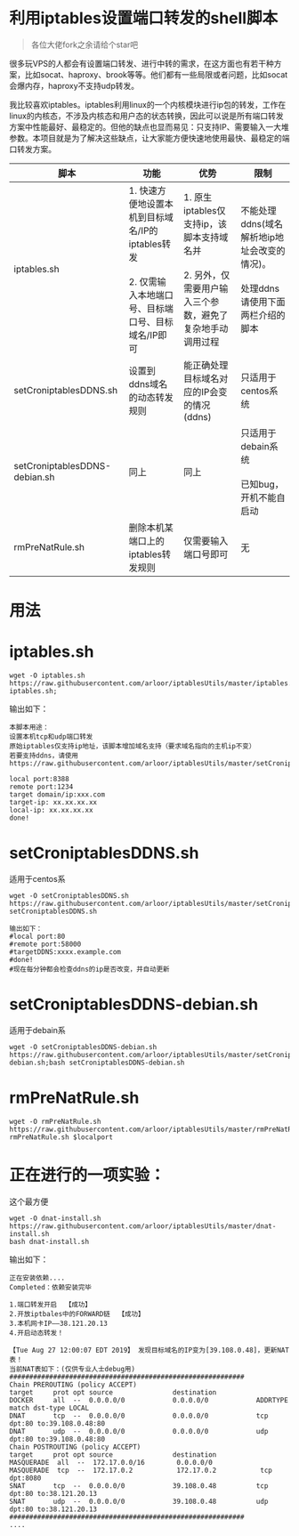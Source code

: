 # 利用iptables设置端口转发的shell脚本

> 各位大佬fork之余请给个star吧

很多玩VPS的人都会有设置端口转发、进行中转的需求，在这方面也有若干种方案，比如socat、haproxy、brook等等。他们都有一些局限或者问题，比如socat会爆内存，haproxy不支持udp转发。

我比较喜欢iptables。iptables利用linux的一个内核模块进行ip包的转发，工作在linux的内核态，不涉及内核态和用户态的状态转换，因此可以说是所有端口转发方案中性能最好、最稳定的。但他的缺点也显而易见：只支持IP、需要输入一大堆参数。本项目就是为了解决这些缺点，让大家能方便快速地使用最快、最稳定的端口转发方案。

|脚本|功能|优势|限制|
|---   |--|--|---|
|iptables.sh|1. 快速方便地设置本机到目标域名/IP的iptables转发<br><br>2. 仅需输入本地端口号、目标端口号、目标域名/IP即可|1. 原生iptables仅支持ip，该脚本支持域名并<br><br>2. 另外，仅需要用户输入三个参数，避免了复杂地手动调用过程|不能处理ddns(域名解析地ip地址会改变的情况)。<br><br>处理ddns请使用下面两栏介绍的脚本|
|setCroniptablesDDNS.sh|设置到ddns域名的动态转发规则|能正确处理目标域名对应的IP会变的情况(ddns)|只适用于centos系统|
|setCroniptablesDDNS-debian.sh|同上|同上|只适用于debain系统<br><br>已知bug，开机不能自启动|
|rmPreNatRule.sh|删除本机某端口上的iptables转发规则|仅需要输入端口号即可|无|


# 用法

# iptables.sh

```shell
wget -O iptables.sh https://raw.githubusercontent.com/arloor/iptablesUtils/master/iptables.sh;bash iptables.sh;
```

输出如下：
```shell
本脚本用途：
设置本机tcp和udp端口转发
原始iptables仅支持ip地址，该脚本增加域名支持（要求域名指向的主机ip不变）
若要支持ddns，请使用 https://raw.githubusercontent.com/arloor/iptablesUtils/master/setCroniptablesDDNS.sh;

local port:8388
remote port:1234
target domain/ip:xxx.com
target-ip: xx.xx.xx.xx
local-ip: xx.xx.xx.xx
done!
```

# setCroniptablesDDNS.sh

适用于centos系

```shell
wget -O setCroniptablesDDNS.sh https://raw.githubusercontent.com/arloor/iptablesUtils/master/setCroniptablesDDNS.sh;bash setCroniptablesDDNS.sh
```

```
输出如下：
#local port:80
#remote port:58000
#targetDDNS:xxxx.example.com
#done!
#现在每分钟都会检查ddns的ip是否改变，并自动更新
```

# setCroniptablesDDNS-debian.sh

适用于debain系

```
wget -O setCroniptablesDDNS-debian.sh https://raw.githubusercontent.com/arloor/iptablesUtils/master/setCroniptablesDDNS-debian.sh;bash setCroniptablesDDNS-debian.sh
```

# rmPreNatRule.sh

```shell
wget -O rmPreNatRule.sh https://raw.githubusercontent.com/arloor/iptablesUtils/master/rmPreNatRule.sh;bash rmPreNatRule.sh $localport
```

# 正在进行的一项实验：

这个最方便

```
wget -O dnat-install.sh https://raw.githubusercontent.com/arloor/iptablesUtils/master/dnat-install.sh
bash dnat-install.sh
```

输出如下：
```
正在安装依赖....
Completed：依赖安装完毕

1.端口转发开启  【成功】
2.开放iptbales中的FORWARD链  【成功】
3.本机网卡IP——38.121.20.13
4.开启动态转发！

【Tue Aug 27 12:00:07 EDT 2019】 发现目标域名的IP变为[39.108.0.48]，更新NAT表！
当前NAT表如下：(仅供专业人士debug用)
###########################################################
Chain PREROUTING (policy ACCEPT)
target     prot opt source               destination
DOCKER     all  --  0.0.0.0/0            0.0.0.0/0            ADDRTYPE match dst-type LOCAL
DNAT       tcp  --  0.0.0.0/0            0.0.0.0/0            tcp dpt:80 to:39.108.0.48:80
DNAT       udp  --  0.0.0.0/0            0.0.0.0/0            udp dpt:80 to:39.108.0.48:80
Chain POSTROUTING (policy ACCEPT)
target     prot opt source               destination
MASQUERADE  all  --  172.17.0.0/16        0.0.0.0/0
MASQUERADE  tcp  --  172.17.0.2           172.17.0.2           tcp dpt:8080
SNAT       tcp  --  0.0.0.0/0            39.108.0.48          tcp dpt:80 to:38.121.20.13
SNAT       udp  --  0.0.0.0/0            39.108.0.48          udp dpt:80 to:38.121.20.13
###########################################################
....
```
